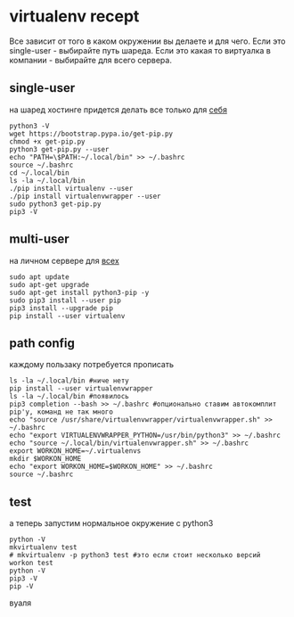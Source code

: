# virtualenv recept
Все зависит от того в каком окружении вы делаете и для чего.
Если это single-user - выбирайте путь шареда.
Если это какая то виртуалка в компании - выбирайте для всего сервера.

## single-user
на шаред хостинге придется делать все только для [себя](https://gist.github.com/saurabhshri/46e4069164b87a708b39d947e4527298#gistcomment-2276320)
```
python3 -V
wget https://bootstrap.pypa.io/get-pip.py
chmod +x get-pip.py
python3 get-pip.py --user
echo "PATH=\$PATH:~/.local/bin" >> ~/.bashrc
source ~/.bashrc
cd ~/.local/bin
ls -la ~/.local/bin
./pip install virtualenv --user
./pip install virtualenvwrapper --user
sudo python3 get-pip.py
pip3 -V
```

## multi-user
на личном сервере для [всех](https://askubuntu.com/a/244642)
```
sudo apt update
sudo apt-get upgrade
sudo apt-get install python3-pip -y
sudo pip3 install --user pip
pip3 install --upgrade pip
pip install --user virtualenv
```

## path config
каждому пользаку потребуется прописать
```
ls -la ~/.local/bin #ниче нету
pip install --user virtualenvwrapper
ls -la ~/.local/bin #появилось
pip3 completion --bash >> ~/.bashrc #опционально ставим автокомплит pip'у, команд не так много
echo "source /usr/share/virtualenvwrapper/virtualenvwrapper.sh" >> ~/.bashrc
echo "export VIRTUALENVWRAPPER_PYTHON=/usr/bin/python3" >> ~/.bashrc
echo "source ~/.local/bin/virtualenvwrapper.sh" >> ~/.bashrc
export WORKON_HOME=~/.virtualenvs
mkdir $WORKON_HOME
echo "export WORKON_HOME=$WORKON_HOME" >> ~/.bashrc
source ~/.bashrc
```

## test
а теперь запустим нормальное окружение с python3
```
python -V
mkvirtualenv test
# mkvirtualenv -p python3 test #это если стоит несколько версий
workon test
python -V
pip3 -V
pip -V
```
вуаля